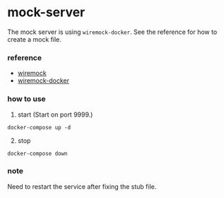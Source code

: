 # mock-server
The mock server is using `wiremock-docker`.
See the reference for how to create a mock file.

### reference
- [wiremock](http://wiremock.org/docs/getting-started/)
- [wiremock-docker](https://github.com/rodolpheche/wiremock-docker)

### how to use
1. start (Start on port 9999.)
```
docker-compose up -d
```
2. stop
```
docker-compose down
```

### note
Need to restart the service after fixing the stub file.

